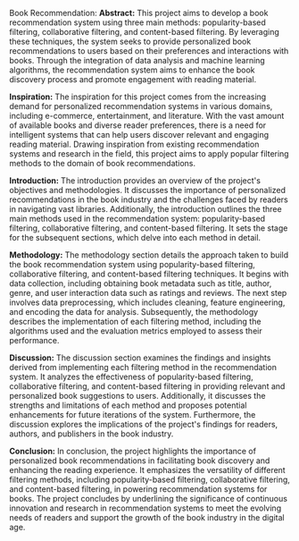 Book Recommendation:
**Abstract:**
This project aims to develop a book recommendation system using three main methods: popularity-based filtering, collaborative filtering, and content-based filtering. By leveraging these techniques, the system seeks to provide personalized book recommendations to users based on their preferences and interactions with books. Through the integration of data analysis and machine learning algorithms, the recommendation system aims to enhance the book discovery process and promote engagement with reading material.

**Inspiration:**
The inspiration for this project comes from the increasing demand for personalized recommendation systems in various domains, including e-commerce, entertainment, and literature. With the vast amount of available books and diverse reader preferences, there is a need for intelligent systems that can help users discover relevant and engaging reading material. Drawing inspiration from existing recommendation systems and research in the field, this project aims to apply popular filtering methods to the domain of book recommendations.

**Introduction:**
The introduction provides an overview of the project's objectives and methodologies. It discusses the importance of personalized recommendations in the book industry and the challenges faced by readers in navigating vast libraries. Additionally, the introduction outlines the three main methods used in the recommendation system: popularity-based filtering, collaborative filtering, and content-based filtering. It sets the stage for the subsequent sections, which delve into each method in detail.

**Methodology:**
The methodology section details the approach taken to build the book recommendation system using popularity-based filtering, collaborative filtering, and content-based filtering techniques. It begins with data collection, including obtaining book metadata such as title, author, genre, and user interaction data such as ratings and reviews. The next step involves data preprocessing, which includes cleaning, feature engineering, and encoding the data for analysis. Subsequently, the methodology describes the implementation of each filtering method, including the algorithms used and the evaluation metrics employed to assess their performance.

**Discussion:**
The discussion section examines the findings and insights derived from implementing each filtering method in the recommendation system. It analyzes the effectiveness of popularity-based filtering, collaborative filtering, and content-based filtering in providing relevant and personalized book suggestions to users. Additionally, it discusses the strengths and limitations of each method and proposes potential enhancements for future iterations of the system. Furthermore, the discussion explores the implications of the project's findings for readers, authors, and publishers in the book industry.

**Conclusion:**
In conclusion, the project highlights the importance of personalized book recommendations in facilitating book discovery and enhancing the reading experience. It emphasizes the versatility of different filtering methods, including popularity-based filtering, collaborative filtering, and content-based filtering, in powering recommendation systems for books. The project concludes by underlining the significance of continuous innovation and research in recommendation systems to meet the evolving needs of readers and support the growth of the book industry in the digital age.
